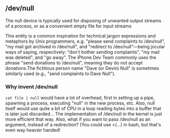 ## /dev/null ## 

The null device is typically used for disposing of unwanted output streams of a process, or as a convenient empty file for input streams

This entity is a common inspiration for technical jargon expressions and metaphors by Unix programmers, e.g. "please send complaints to /dev/null", "my mail got archived in /dev/null", and "redirect to /dev/null"—being jocular ways of saying, respectively: "don't bother sending complaints", "my mail was deleted", and "go away". The iPhone Dev Team commonly uses the phrase "send donations to /dev/null", meaning they do not accept donations.The fictitious person name "Dave (or Devin) Null" is sometimes similarly used (e.g., "send complaints to Dave Null").

### Why invent /dev/null ### 

``` cat file | null ```  would have a lot of overhead, first in setting up a pipe, spawning a process, executing "null" in the new process, etc. Also, null itself would use quite a bit of CPU in a loop reading bytes into a buffer that is later just discarded... The implementation of /dev/null in the kernel is just more efficient that way. Also, what if you want to pass /dev/null as an argument, instead of a redirection? (You could use <(...) in bash, but that's even way heavier handed!
